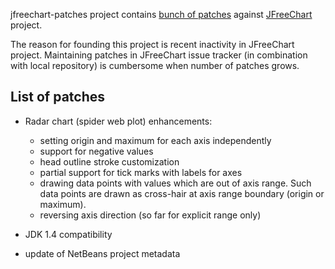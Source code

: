 jfreechart-patches project contains [bunch of patches](#patch_list) against [JFreeChart][] project.

  [JFreeChart]: http://www.jfree.org/jfreechart/ "JFreeChart"

The reason for founding this project is recent inactivity in JFreeChart project. Maintaining patches
in JFreeChart issue tracker (in combination with local repository) is cumbersome when number of
patches grows.


List of patches
---------------
* Radar chart (spider web plot) enhancements:
    * setting origin and maximum for each axis independently
    * support for negative values
    * head outline stroke customization
    * partial support for tick marks with labels for axes
    * drawing data points with values which are out of axis range. Such data points are drawn as cross-hair at axis range boundary (origin or maximum).
    * reversing axis direction (so far for explicit range only)

* JDK 1.4 compatibility
* update of NetBeans project metadata

